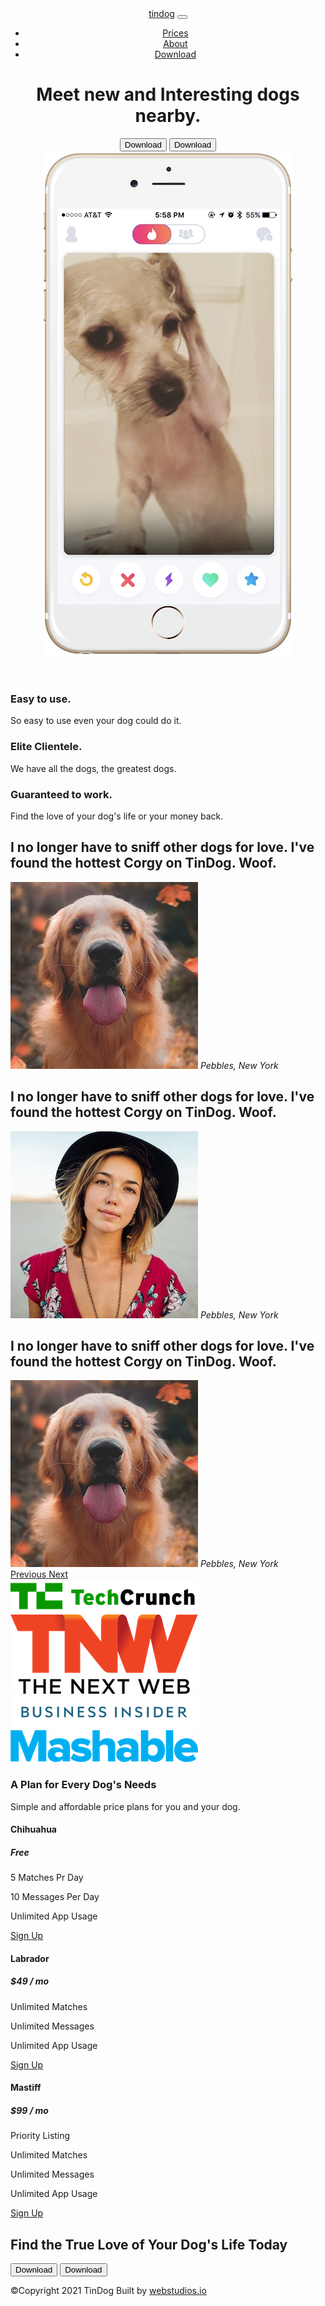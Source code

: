 <!DOCTYPE html>
<html lang="en">
<head>
    <meta charset="UTF-8">
    <meta http-equiv="X-UA-Compatible" content="IE=edge">
    <meta name="viewport" content="width=device-width, initial-scale=1.0">
    <title>Tindog</title>
    <!-- Good Fonts -->
    <link href="https://fonts.googleapis.com/css2?family=Montserrat:wght@100;400;700&family=Ubuntu:wght@300;500;700&display=swap" rel="stylesheet">
    <!-- Bootstrap -->
    <link rel="stylesheet" href="https://stackpath.bootstrapcdn.com/bootstrap/4.5.2/css/bootstrap.min.css" type="text/css">
    <!-- CSS -->
    <link rel="stylesheet" href="css/style.css">
    <!-- <link rel="preconnect" href="https://fonts.gstatic.com"> -->
    <!-- Font Awesome -->
    <link rel="stylesheet" href="https://cdnjs.cloudflare.com/ajax/libs/font-awesome/5.13.0/css/all.min.css">
</head>
<body>
  <!-- Header -->
  <header class="header text-light">
    <div class="container-fluid">
      <nav class="navbar navbar-expand-lg navbar-dark">
        <a class="navbar-brand logo" href="#">tindog</a>
        <button class="navbar-toggler" type="button" data-toggle="collapse" data-target="#navbarTogglerDemo02" aria-controls="navbarTogglerDemo02" aria-expanded="false" aria-label="Toggle navigation">
          <span class="navbar-toggler-icon"></span>
        </button>
        <div class="collapse navbar-collapse" id="navbarTogglerDemo02">
          <ul class="navbar-nav ml-auto">
            <li class="nav-item">
              <a class="nav-link" href="#prices">Prices</a>
            </li>
            <li class="nav-item">
              <a class="nav-link" href="#about">About</a>
            </li> 
            <li class="nav-item">
              <a class="nav-link" href="#download">Download</a>
            </li>
          </ul>
        </div>
      </nav>
        <div class="row header-2-container">
          <div class="col-lg-6 container2">
            <h1 class="header-one">Meet new and Interesting dogs nearby.</h1>
            <button type="button" class="btn btn-dark btn-lg mr-4 mt-4"><i class="fab fa-apple"></i> Download</button>
            <button type="button" class="btn btn-lg btn-outline-light btn-lg mr-4 mt-4"><i class="fab fa-google-play"></i> Download</button>
          </div>
          <div class="col-lg-6">
            <img src="img/iphone6.png" alt="dog" class="header-img">
          </div>
        </div>
    </div>
  </header>
  <!-- End Header -->

  <!-- Secction -1 -->
  <section id="about" class="section">
    <div class="container-fluid">
      <div class="row">
        <div class="col-lg-4">
          <i class="fas far fa-check-square fa-4x mb-4"></i>
          <h3 class="header-two">Easy to use.</h2>
          <p class="lead1">So easy to use even your dog could do it.</p>
        </div>
        <div class="col-lg-4">
          <i class="fas fa-bullseye fa-4x mb-4"></i>
          <h3 class="header-two">Elite Clientele.</h2>
          <p class="lead1">We have all the dogs, the greatest dogs.</p>
        </div>
        <div class="col-lg-4">
          <i class="fas fa-heart fa-4x mb-4"></i>
          <h3 class="header-two">Guaranteed to work.</h2>
          <p class="lead1">Find the love of your dog's life or your money back.</p>
        </div>
      </div>
    </div>
  </section>
  <!-- End Secction -1-->

  <!-- Section -2 -->
  <section class="section2">
      <div id="carouselExampleControls" class="carousel slide" data-ride="carousel">
        <div class="container-fluid">
          <div class="carousel-inner">
            <div class="carousel-item active">
              <h2 class="section2-header2">I no longer have to sniff other dogs for love. I've found the hottest Corgy on TinDog. Woof.</h2>
              <img class="dog" src="img/dog-img.jpg" alt="First slide"">
              <em>Pebbles, New York</em> 
            </div>
            <div class="carousel-item">
              <h2 class="section2-header2">I no longer have to sniff other dogs for love. I've found the hottest Corgy on TinDog. Woof.</h2>
              <img class="dog" src="img/lady-img.jpg" alt="Lady">
              <em>Pebbles, New York</em> 
            </div>
            <div class="carousel-item">
              <h2 class="section2-header2">I no longer have to sniff other dogs for love. I've found the hottest Corgy on TinDog. Woof.</h2>
              <img class="dog" src="img/dog-img.jpg" alt="Third slide">
              <em>Pebbles, New York</em> 
            </div>
          </div>
          <a class="carousel-control-prev" href="#carouselExampleControls" role="button" data-slide="prev">
            <span class="carousel-control-prev-icon" aria-hidden="true"></span>
            <span class="sr-only">Previous</span>
          </a>
          <a class="carousel-control-next" href="#carouselExampleControls" role="button" data-slide="next">
            <span class="carousel-control-next-icon" aria-hidden="true"></span>
            <span class="sr-only">Next</span>
          </a>
        </div>
      </div>
  </section>
  <!-- End Section -2 -->

  <!-- Section -3 -->
  <section class="section3">
    <div class="img-container">
      <img src="img/TechCrunch.png" alt="tech crunch" class="sponsor">
      <img src="img/tnw.png" alt="tnw" class="sponsor">
      <img src="img/bizinsider.png" alt="business insidde" class="sponsor">
      <img src="img/mashable.png" alt="mashable" class="sponsor">
    </div>
  </section>
  <!-- End Section -3 -->

  <!-- Section -4 -->
  <section id="prices" class="prices">
    <div class="container-fluid">
      <h3 class="header-three">A Plan for Every Dog's Needs</h3>
      <p class="prices-paragraph">Simple and affordable price plans for you and your dog.</p>
      <div class="row">
        <div class="col-lg-4 col-md-6">
          <div class="card" ">
            <div class="title-container">
              <h4 class="title">Chihuahua</h4>
            </div>
            <div class="card-body">
              <h5 class="card-title">Free</h5>
              <p class="card-text">5 Matches Pr Day</p>
              <p class="card-text">10 Messages Per Day</p>
              <p class="card-text">Unlimited App Usage</p>
              <a href="#" class="btn btn-lg btn-block btn-outline-dark">Sign Up</a>
            </div>
          </div>
        </div>
        <div class="col-lg-4 col-md-6">
          <div class="card">
            <div class="title-container">
              <h4 class="title">Labrador</h4>
            </div>
            <div class="card-body">
              <h5 class="card-title">$49 / mo</h5>
              <p class="card-text">Unlimited Matches</p>
              <p class="card-text">Unlimited Messages</p>
              <p class="card-text">Unlimited App Usage</p>
              <a href="#" class="btn btn-lg btn-block btn-dark">Sign Up</a>
            </div>
          </div>
        </div>
        <div class="col-lg-4">
          <div class="card"">
            <div class="title-container">
              <h4 class="title">Mastiff</h4>
            </div>
            <div class="card-body">
              <h5 class="card-title">$99 / mo</h5>
              <p class="card-text">Priority Listing</p>
              <p class="card-text">Unlimited Matches</p>
              <p class="card-text">Unlimited Messages</p>
              <p class="card-text">Unlimited App Usage</p>
              <a href="#" class="btn btn-lg btn-block btn-dark">Sign Up</a>
            </div>
          </div>
        </div>
      </div>
  </section>
    </div>
  <!-- End Section -4 -->

  <!--Section -5  -->
  <section id='download' class="section-5">
    <div class="container-fluid">
      <div class="section5-container">
        <h2 class="section5-header2">Find the True Love of Your Dog's Life Today</h2>
        <button type="button" class="btn btn-dark btn-lg mr-4 mt-4"><i class="fab fa-apple"></i> Download</button>
        <button type="button" class="btn btn-lg btn-outline-light btn-lg mr-4 mt-4"><i class="fab fa-google-play"></i> Download</button>
      </div>
    </div>
  </section>
  <!-- End Section -5 -->

  <!-- Footer -->
  <footer class="footer">
    <div class="container=fluid">
      <div class="footer-icons container-fluid">
        <i class="other-icons fab fa-instagram fa-2x"></i>
        <i class="other-icons fab fa-facebook-square fa-2x"></i>
        <i class="other-icons fab fa-twitter fa-2x"></i>
      </div>
      <p class='footer-paragraph'>&copy;Copyright 2021 TinDog Built by <a href="https://webstudios.io/">webstudios.io</a></p>
    </div>
  </footer>
  <!-- End Footer -->

  <!-- Bootstrap JS Scripts -->
  <script src="https://code.jquery.com/jquery-3.3.1.slim.min.js" integrity="sha384-q8i/X+965DzO0rT7abK41JStQIAqVgRVzpbzo5smXKp4YfRvH+8abtTE1Pi6jizo" crossorigin="anonymous"></script>
  <script src="https://cdnjs.cloudflare.com/ajax/libs/popper.js/1.14.7/umd/popper.min.js" integrity="sha384-UO2eT0CpHqdSJQ6hJty5KVphtPhzWj9WO1clHTMGa3JDZwrnQq4sF86dIHNDz0W1" crossorigin="anonymous"></script>
  <script src="https://stackpath.bootstrapcdn.com/bootstrap/4.3.1/js/bootstrap.min.js" integrity="sha384-JjSmVgyd0p3pXB1rRibZUAYoIIy6OrQ6VrjIEaFf/nJGzIxFDsf4x0xIM+B07jRM" crossorigin="anonymous"></script>
</body>
</html>
